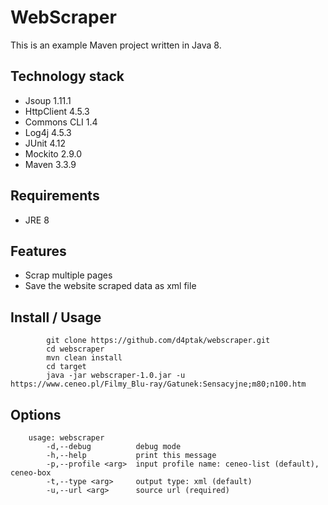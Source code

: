 # WebScraper
This is an example Maven project written in Java 8.
## Technology stack
* Jsoup 1.11.1
* HttpClient 4.5.3
* Commons CLI 1.4
* Log4j 4.5.3
* JUnit 4.12
* Mockito 2.9.0
* Maven 3.3.9
## Requirements
* JRE 8
## Features
* Scrap multiple pages
* Save the website scraped data as xml file
## Install / Usage
```
        git clone https://github.com/d4ptak/webscraper.git
        cd webscraper
        mvn clean install
        cd target
        java -jar webscraper-1.0.jar -u https://www.ceneo.pl/Filmy_Blu-ray/Gatunek:Sensacyjne;m80;n100.htm
```
## Options
```
    usage: webscraper
        -d,--debug          debug mode
        -h,--help           print this message
        -p,--profile <arg>  input profile name: ceneo-list (default), ceneo-box
        -t,--type <arg>     output type: xml (default)
        -u,--url <arg>      source url (required)
```
 